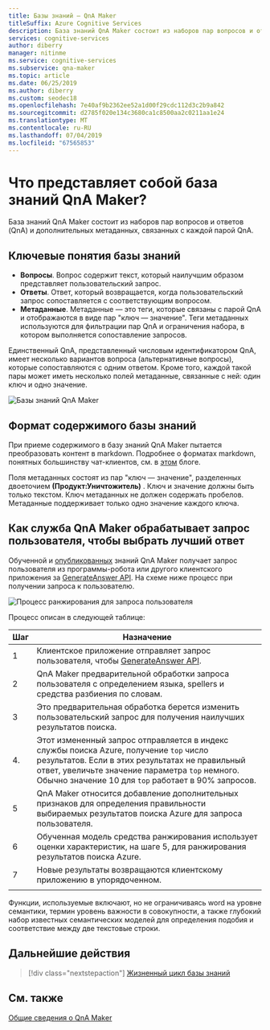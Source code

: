 ```yaml
---
title: Базы знаний — QnA Maker
titleSuffix: Azure Cognitive Services
description: База знаний QnA Maker состоит из наборов пар вопросов и ответов (QnA) и дополнительных метаданных, связанных с каждой парой QnA.
services: cognitive-services
author: diberry
manager: nitinme
ms.service: cognitive-services
ms.subservice: qna-maker
ms.topic: article
ms.date: 06/25/2019
ms.author: diberry
ms.custom: seodec18
ms.openlocfilehash: 7e40af9b2362ee52a1d00f29cdc112d3c2b9a842
ms.sourcegitcommit: d2785f020e134c3680ca1c8500aa2c0211aa1e24
ms.translationtype: MT
ms.contentlocale: ru-RU
ms.lasthandoff: 07/04/2019
ms.locfileid: "67565853"
---
```

# <a name="what-is-a-qna-maker-knowledge-base"></a>Что представляет собой база знаний QnA Maker?

База знаний QnA Maker состоит из наборов пар вопросов и ответов (QnA) и дополнительных метаданных, связанных с каждой парой QnA.

## <a name="key-knowledge-base-concepts"></a>Ключевые понятия базы знаний

* **Вопросы**. Вопрос содержит текст, который наилучшим образом представляет пользовательский запрос. 
* **Ответы**. Ответ, который возвращается, когда пользовательский запрос сопоставляется с соответствующим вопросом.  
* **Метаданные**. Метаданные — это теги, которые связаны с парой QnA и отображаются в виде пар "ключ — значение". Теги метаданных используются для фильтрации пар QnA и ограничения набора, в котором выполняется сопоставление запросов.

Единственный QnA, представленный числовым идентификатором QnA, имеет несколько вариантов вопроса (альтернативные вопросы), которые сопоставляются с одним ответом. Кроме того, каждой такой пары может иметь несколько полей метаданные, связанные с ней: один ключ и одно значение.

![Базы знаний QnA Maker](../media/qnamaker-concepts-knowledgebase/knowledgebase.png) 

## <a name="knowledge-base-content-format"></a>Формат содержимого базы знаний

При приеме содержимого в базу знаний QnA Maker пытается преобразовать контент в markdown. Подробнее о форматах markdown, понятных большинству чат-клиентов, см. в [этом](https://aka.ms/qnamaker-docs-markdown-support) блоге.

Поля метаданных состоят из пар "ключ — значение", разделенных двоеточием **(Продукт:Уничтожитель)** . Ключ и значение должны быть только текстом. Ключ метаданных не должен содержать пробелов. Метаданные поддерживает только одно значение каждого ключа.

## <a name="how-qna-maker-processes-a-user-query-to-select-the-best-answer"></a>Как служба QnA Maker обрабатывает запрос пользователя, чтобы выбрать лучший ответ

Обученной и [опубликованных](/azure/cognitive-services/qnamaker/quickstarts/create-publish-knowledge-base#publish-the-knowledge-base) знаний QnA Maker получает запрос пользователя из программы-робота или другого клиентского приложения за [GenerateAnswer API](/azure/cognitive-services/qnamaker/how-to/metadata-generateanswer-usage). На схеме ниже процесс при получении запроса к пользователю.

![Процесс ранжирования для запроса пользователя](../media/qnamaker-concepts-knowledgebase/rank-user-query-first-with-azure-search-then-with-qna-maker.png)

Процесс описан в следующей таблице:

|Шаг|Назначение|
|--|--|
|1|Клиентское приложение отправляет запрос пользователя, чтобы [GenerateAnswer API](/azure/cognitive-services/qnamaker/how-to/metadata-generateanswer-usage).|
|2|QnA Maker предварительной обработки запроса пользователя с определением языка, spellers и средства разбиения по словам.|
|3|Это предварительная обработка берется изменить пользовательский запрос для получения наилучших результатов поиска.|
|4\.|Этот измененный запрос отправляется в индекс службы поиска Azure, получение `top` число результатов. Если в этих результатах не правильный ответ, увеличьте значение параметра `top` немного. Обычно значение 10 для `top` работает в 90% запросов.|
|5|QnA Maker относится добавление дополнительных признаков для определения правильности выбираемых результатов поиска Azure для запроса пользователя. |
|6|Обученная модель средства ранжирования использует оценки характеристик, на шаге 5, для ранжирования результатов поиска Azure.|
|7|Новые результаты возвращаются клиентскому приложению в упорядоченном.|
|||

Функции, используемые включают, но не ограничиваясь word на уровне семантики, термин уровень важности в совокупности, а также глубокий набор известных семантических моделей для определения подобия и соответствие между две текстовые строки.


## <a name="next-steps"></a>Дальнейшие действия

> [!div class="nextstepaction"]
> [Жизненный цикл базы знаний](./development-lifecycle-knowledge-base.md)

## <a name="see-also"></a>См. также

[Общие сведения о QnA Maker](../Overview/overview.md)

